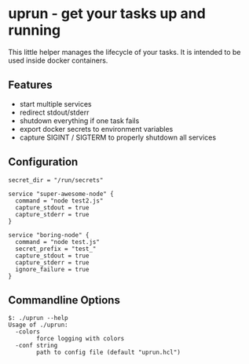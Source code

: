 # uprun - get your tasks up and running
This little helper manages the lifecycle of your tasks.  It is intended to be used inside docker containers.

## Features
* start multiple services
* redirect stdout/stderr
* shutdown everything if one task fails
* export docker secrets to environment variables
* capture SIGINT / SIGTERM to properly shutdown all services

## Configuration
    secret_dir = "/run/secrets"
    
    service "super-awesome-node" {
      command = "node test2.js"
      capture_stdout = true
      capture_stderr = true
    }
    
    service "boring-node" {
      command = "node test.js"
      secret_prefix = "test_"
      capture_stdout = true
      capture_stderr = true
      ignore_failure = true
    }
    
## Commandline Options
    $: ./uprun --help
    Usage of ./uprun:
      -colors
            force logging with colors
      -conf string
            path to config file (default "uprun.hcl")
